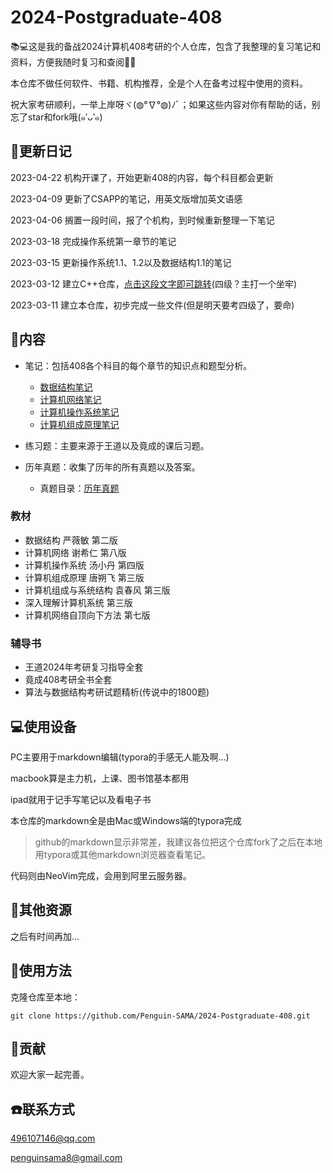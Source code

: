 # 2024-Postgraduate-408
📚💻这是我的备战2024计算机408考研的个人仓库，包含了我整理的复习笔记和资料，方便我随时复习和查阅📝💯

本仓库不做任何软件、书籍、机构推荐，全是个人在备考过程中使用的资料。

祝大家考研顺利，一举上岸呀ヾ(◍°∇°◍)ﾉﾞ；如果这些内容对你有帮助的话，别忘了star和fork哦(๑′ᴗ‵๑)

## 📅更新日记

2023-04-22 机构开课了，开始更新408的内容，每个科目都会更新

2023-04-09 更新了CSAPP的笔记，用英文版增加英文语感

2023-04-06 搁置一段时间，报了个机构，到时候重新整理一下笔记

2023-03-18 完成操作系统第一章节的笔记

2023-03-15 更新操作系统1.1、1.2以及数据结构1.1的笔记

2023-03-12 建立C++仓库，[点击这段文字即可跳转](https://github.com/Penguin-SAMA/MyCppJourney/tree/main)(四级？主打一个坐牢)

2023-03-11 建立本仓库，初步完成一些文件(但是明天要考四级了，要命)

## 📝内容

- 笔记：包括408各个科目的每个章节的知识点和题型分析。
  - [数据结构笔记](https://github.com/Penguin-SAMA/2024-Postgraduate-408/tree/main/DataStructure)
  - [计算机网络笔记](https://github.com/Penguin-SAMA/2024-Postgraduate-408/tree/main/NetWork)
  - [计算机操作系统笔记](https://github.com/Penguin-SAMA/2024-Postgraduate-408/tree/main/OperatingSystem)
  - [计算机组成原理笔记](https://github.com/Penguin-SAMA/2024-Postgraduate-408/tree/main/Organization)

- 练习题：主要来源于王道以及竟成的课后习题。
- 历年真题：收集了历年的所有真题以及答案。
  - 真题目录：[历年真题](https://github.com/Penguin-SAMA/2024-Postgraduate-408/tree/main/exam)


### 教材

- 数据结构 严薇敏 第二版
- 计算机网络 谢希仁 第八版
- 计算机操作系统 汤小丹 第四版
- 计算机组成原理 唐朔飞 第三版
- 计算机组成与系统结构 袁春风 第三版
- 深入理解计算机系统 第三版
- 计算机网络自顶向下方法 第七版

### 辅导书

- 王道2024年考研复习指导全套
- 竟成408考研全书全套
- 算法与数据结构考研试题精析(传说中的1800题)

## 💻使用设备

PC主要用于markdown编辑(typora的手感无人能及啊…)

macbook算是主力机，上课、图书馆基本都用

ipad就用于记手写笔记以及看电子书

本仓库的markdown全是由Mac或Windows端的typora完成

>   github的markdown显示非常差，我建议各位把这个仓库fork了之后在本地用typora或其他markdown浏览器查看笔记。

代码则由NeoVim完成，会用到阿里云服务器。

## 📌其他资源

之后有时间再加…

## 📎使用方法

克隆仓库至本地：

```shell
git clone https://github.com/Penguin-SAMA/2024-Postgraduate-408.git
```

## 🎯贡献

欢迎大家一起完善。

## ☎️联系方式

496107146@qq.com

penguinsama8@gmail.com
